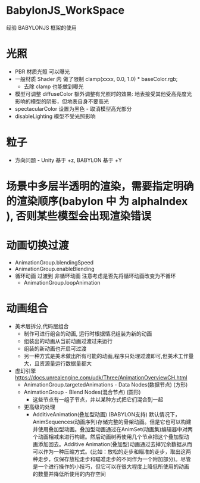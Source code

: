 # BabylonJS_WorkSpace
经验 BABYLONJS 框架的使用
# 光照
* PBR 材质光照 可以曝光
* 一般材质 Shader 内 做了限制 clamp(xxxx, 0.0, 1.0) * baseColor.rgb;
    + 去除 clamp 也能做到曝光
* 模型可调整 diffuseColor 额外调整有光照时的效果: 地表接受其他受高亮度光影响的模型的阴影，但地表自身不要高光
* spectacularColor 设置为黑色 - 取消模型高光部分
* disableLighting 模型不受光照影响

# 粒子
* 方向问题 - Unity 基于 +z, BABYLON 基于 +Y

# 场景中多层半透明的渲染，需要指定明确的渲染顺序(babylon 中 为 alphaIndex ), 否则某些模型会出现渲染错误

# 动画切换过渡
* AnimationGroup.blendingSpeed
* AnimationGroup.enableBlending
* 循环动画 过渡到 非循环动画 注意考虑是否先将循环动画改变为不循环
    - AnimationGroup.loopAnimation 

# 动画组合
* 美术层拆分,代码层组合
    - 制作可进行组合的动画, 运行时根据情况组装为新的动画
    - 组装出的动画从当前动画过渡过来运行
    - 组装的新动画也开启可过渡
    - 另一种方式是美术做出所有可能的动画,程序只处理过渡即可,但美术工作量大，且资源量运行数据量都大
* 虚幻引擎 https://docs.unrealengine.com/udk/Three/AnimationOverviewCH.html
    + AnimationGroup.targetedAnimations - Data Nodes(数据节点) (方形) 
    + AnimationGroup - Blend Nodes(混合节点) (圆形) 
        - 这些节点有一组子节点，并以某种方式把它们混合到一起
    + 更高级的处理
        - AdditiveAnimation(叠加型动画) (BABYLON支持) 默认情况下，AnimSequences(动画序列)存储完整的骨架动画。但是它也可以构建并使用叠加型动画。叠加型动画通过在AnimSet(动画集)编辑器中对两个动画相减来进行构建。然后动画树再使用几个节点把这个叠加型动画添加回去。Additive Animation(叠加型)动画通过去掉冗余数据从而可以作为一种压缩方式。(比如：放松的走步和瞄准的走步，取出这两种走步，仅保存放松走步和瞄准走步的不同作为一个附加部分)。尽管是一个进行操作的小技巧，但它可以在很大程度上降低所使用的动画的数量并降低所使用的内存空间